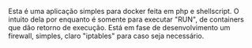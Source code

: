 Esta é uma aplicação simples para docker feita em php e shellscript.
O intuito dela por enquanto é somente para executar "RUN", de containers
que dão retorno de execução. Está em fase de desenvolvimento um firewall,
simples, claro "iptables" para caso seja necessário.
